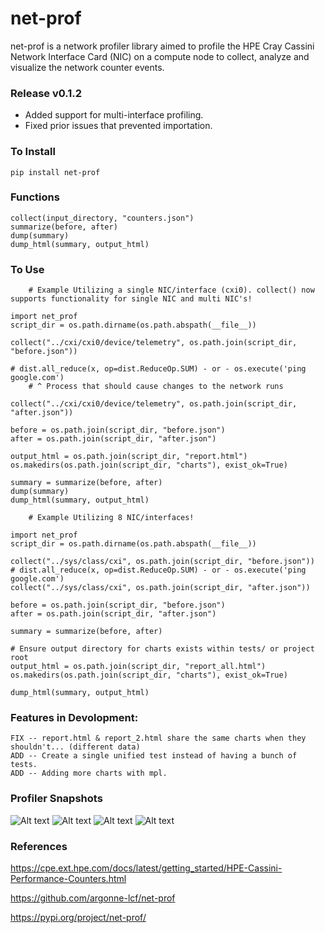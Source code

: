 # net-prof

net-prof is a network profiler library aimed to profile the HPE Cray Cassini Network Interface Card (NIC) on a compute node to collect, analyze and visualize the network counter events. 

### Release v0.1.2
- Added support for multi-interface profiling.
- Fixed prior issues that prevented importation.

### To Install

```
pip install net-prof
```

### Functions
```
collect(input_directory, "counters.json")
summarize(before, after)
dump(summary)
dump_html(summary, output_html)
```

### To Use

```
    # Example Utilizing a single NIC/interface (cxi0). collect() now supports functionality for single NIC and multi NIC's!

import net_prof
script_dir = os.path.dirname(os.path.abspath(__file__))

collect("../cxi/cxi0/device/telemetry", os.path.join(script_dir, "before.json"))

# dist.all_reduce(x, op=dist.ReduceOp.SUM) - or - os.execute('ping google.com')
    # ^ Process that should cause changes to the network runs
    
collect("../cxi/cxi0/device/telemetry", os.path.join(script_dir, "after.json"))

before = os.path.join(script_dir, "before.json")
after = os.path.join(script_dir, "after.json")

output_html = os.path.join(script_dir, "report.html")
os.makedirs(os.path.join(script_dir, "charts"), exist_ok=True)

summary = summarize(before, after)
dump(summary)
dump_html(summary, output_html)
```

```
    # Example Utilizing 8 NIC/interfaces!

import net_prof
script_dir = os.path.dirname(os.path.abspath(__file__))

collect("../sys/class/cxi", os.path.join(script_dir, "before.json"))
# dist.all_reduce(x, op=dist.ReduceOp.SUM) - or - os.execute('ping google.com')
collect("../sys/class/cxi", os.path.join(script_dir, "after.json"))

before = os.path.join(script_dir, "before.json")
after = os.path.join(script_dir, "after.json")

summary = summarize(before, after)

# Ensure output directory for charts exists within tests/ or project root
output_html = os.path.join(script_dir, "report_all.html")
os.makedirs(os.path.join(script_dir, "charts"), exist_ok=True)

dump_html(summary, output_html)
```

### Features in Devolopment:
```
FIX -- report.html & report_2.html share the same charts when they shouldn't... (different data)
ADD -- Create a single unified test instead of having a bunch of tests.
ADD -- Adding more charts with mpl.
```

### Profiler Snapshots

![Alt text](docs/image1.png)
![Alt text](docs/image2.png)
![Alt text](docs/net_prof_iface_chart.png)
![Alt text](docs/net_prof_sum_html.png)

### References

https://cpe.ext.hpe.com/docs/latest/getting_started/HPE-Cassini-Performance-Counters.html

https://github.com/argonne-lcf/net-prof

https://pypi.org/project/net-prof/


